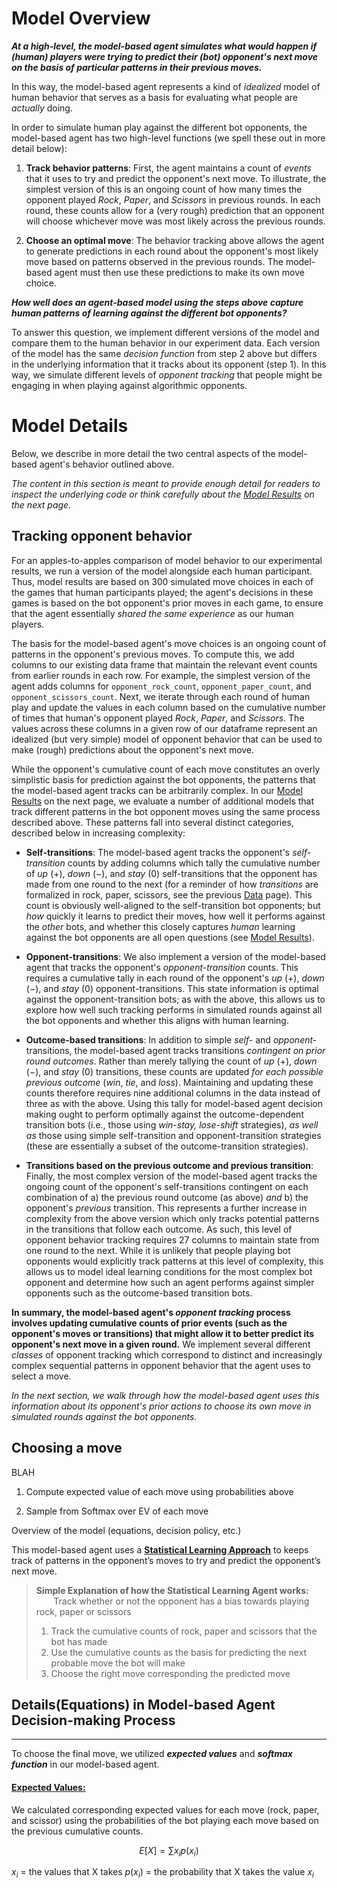 # Model Overview

***At a high-level, the model-based agent simulates what would happen if (human) players were trying to predict their (bot) opponent's next move on the basis of particular patterns in their previous moves.***

In this way, the model-based agent represents a kind of *idealized* model of human behavior that serves as a basis for evaluating what people are *actually* doing.

In order to simulate human play against the different bot opponents, the model-based agent has two high-level functions (we spell these out in more detail below):

1. **Track behavior patterns**: First, the agent maintains a count of *events* that it uses to try and predict the opponent's next move. To illustrate, the simplest version of this is an ongoing count of how many times the opponent played *Rock*, *Paper*, and *Scissors* in previous rounds. In each round, these counts allow for a (very rough) prediction that an opponent will choose whichever move was most likely across the previous rounds.

2. **Choose an optimal move**: The behavior tracking above allows the agent to generate predictions in each round about the opponent's most likely move based on patterns observed in the previous rounds. The model-based agent must then use these predictions to make its own move choice.

***How well does an agent-based model using the steps above capture human patterns of learning against the different bot opponents?***

To answer this question, we implement different versions of the model and compare them to the human behavior in our experiment data. Each version of the model has the same *decision function* from step 2 above but differs in the underlying information that it tracks about its opponent (step 1). In this way, we simulate different levels of *opponent tracking* that people might be engaging in when playing against algorithmic opponents.


# Model Details

Below, we describe in more detail the two central aspects of the model-based agent's behavior outlined above.

*The content in this section is meant to provide enough detail for readers to inspect the underlying code or think carefully about the [Model Results](ModelModle_results.md) on the next page.*


## Tracking opponent behavior

For an apples-to-apples comparison of model behavior to our experimental results, we run a version of the model alongside each human participant. Thus, model results are based on 300 simulated move choices in each of the games that human participants played; the agent's decisions in these games is based on the bot opponent's prior moves in each game, to ensure that the agent essentially *shared the same experience* as our human players.

The basis for the model-based agent's move choices is an ongoing count of patterns in the opponent's previous moves. To compute this, we add columns to our existing data frame that maintain the relevant event counts from earlier rounds in each row. For example, the simplest version of the agent adds columns for `opponent_rock_count`, `opponent_paper_count`, and `opponent_scissors_count`. Next, we iterate through each round of human play and update the values in each column based on the cumulative number of times that human's opponent played *Rock*, *Paper*, and *Scissors*. The values across these columns in a given row of our dataframe represent an idealized (but very simple) model of opponent behavior that can be used to make (rough) predictions about the opponent's next move.

While the opponent's cumulative count of each move constitutes an overly simplistic basis for prediction against the bot opponents, the patterns that the model-based agent tracks can be arbitrarily complex. In our [Model Results](ModelModel_results.md) on the next page, we evaluate a number of additional models that track different patterns in the bot opponent moves using the same process described above. These patterns fall into several distinct categories, described below in increasing complexity:

- **Self-transitions**: The model-based agent tracks the opponent's *self-transition* counts by adding columns which tally the cumulative number of *up* ($+$), *down* ($-$), and *stay* ($0$) self-transitions that the opponent has made from one round to the next (for a reminder of how *transitions* are formalized in rock, paper, scissors, see the previous [Data](Data.ipynb) page). This count is obviously well-aligned to the self-transition bot opponents; but *how* quickly it learns to predict their moves, how well it performs against the *other* bots, and whether this closely captures *human* learning against the bot opponents are all open questions (see [Model Results](ModelModel_results.md)).

- **Opponent-transitions**: We also implement a version of the model-based agent that tracks the opponent's *opponent-transition* counts. This requires a cumulative tally in each round of the opponent's *up* ($+$), *down* ($-$), and *stay* ($0$) opponent-transitions. This state information is optimal against the opponent-transition bots; as with the above, this allows us to explore how well such tracking performs in simulated rounds against all the bot opponents and whether this aligns with human learning.

- **Outcome-based transitions**: In addition to simple *self-* and *opponent-* transitions, the model-based agent tracks transitions *contingent on prior round outcomes*. Rather than merely tallying the count of *up* ($+$), *down* ($-$), and *stay* ($0$) transitions, these counts are updated *for each possible previous outcome* (*win*, *tie*, and *loss*). Maintaining and updating these counts therefore requires nine additional columns in the data instead of three as with the above. Using this tally for model-based agent decision making ought to perform optimally against the outcome-dependent transition bots (i.e., those using *win-stay, lose-shift* strategies), *as well as* those using simple self-transition and opponent-transition strategies (these are essentially a subset of the outcome-transition strategies).

- **Transitions based on the previous outcome and previous transition**: Finally, the most complex version of the model-based agent tracks the ongoing count of the opponent's self-transitions contingent on each combination of a) the previous round outcome (as above) *and* b) the opponent's *previous* transition. This represents a further increase in complexity from the above version which only tracks potential patterns in the transitions that follow each outcome. As such, this level of opponent behavior tracking requires 27 columns to maintain state from one round to the next. While it is unlikely that people playing bot opponents would explicitly track patterns at this level of complexity, this allows us to model ideal learning conditions for the most complex bot opponent and determine how such an agent performs against simpler opponents such as the outcome-based transition bots.


**In summary, the model-based agent's *opponent tracking* process involves updating cumulative counts of prior events (such as the opponent's moves or transitions) that might allow it to better predict its opponent's next move in a given round.** We implement several different *classes* of opponent tracking which correspond to distinct and increasingly complex sequential patterns in opponent behavior that the agent uses to select a move.

*In the next section, we walk through how the model-based agent uses this information about its opponent's prior actions to choose its own move in simulated rounds against the bot opponents.*


## Choosing a move

BLAH

1. Compute expected value of each move using probabilities above

2. Sample from Softmax over EV of each move






Overview of the model (equations, decision policy, etc.)

This model-based agent uses a **<ins>Statistical Learning Approach</ins>** to keeps track of patterns in the opponent’s moves to try and predict the opponent’s next move.

> **Simple Explanation of how the Statistical Learning Agent works:**
> &nbsp;&nbsp;&nbsp;&nbsp;&nbsp;&nbsp;&nbsp;Track whether or not the opponent has a bias towards playing rock, paper or scissors
> 1. Track the cumulative counts of rock, paper and scissors that the bot has made
> 2. Use the cumulative counts as the basis for predicting the next probable move the bot will make
> 3. Choose the right move corresponding the predicted move
>

## Details(Equations) in Model-based Agent Decision-making Process
---
To choose the final move, we utilized ***expected values*** and ***softmax function*** in our model-based agent.

#### <ins>**Expected Values:**<ins>
We calculated corresponding expected values for each move (rock, paper, and scissor) using the probabilities of the bot playing each move based on the previous cumulative counts.

$$
  E[X] = \sum x_ip(x_i)
$$

$x_i$ = the values that X takes
$p(x_i)$ = the probability that X takes the value $x_i$
